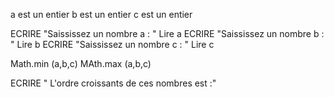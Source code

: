 a est un entier 
b est un entier 
c est un entier 

ECRIRE "Saississez un nombre a : "
Lire a 
ECRIRE "Saississez un nombre b : "
Lire b
ECRIRE "Saississez un nombre c : "
Lire c

Math.min (a,b,c)
MAth.max (a,b,c)

ECRIRE " L'ordre croissants de ces nombres est :"

